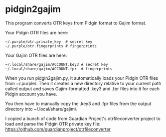 pidgin2gajim
============

This program converts OTR keys from Pidgin format to Gajim format.

Your Pidgin OTR files are here:

    ~/.purple/otr.private_key  # secret key
    ~/.purple/otr.fingerprints # fingerprints

Your Gajim OTR files are here:

    ~/.local/share/gajim/ACCOUNT.key3 # secret key
    ~/.local/share/gajim/ACCOUNT.fpr  # fingerprints

When you run pidgin2gajim.py, it automatically loads your Pidgin OTR files from ~/.purple/. Then it creates a new directory relative to your current path called output and saves Gajim-formatted .key3 and .fpr files into it for each Pidgin account you have.

You then have to manually copy the .key3 and .fpr files from the output directory into ~/.local/share/gajim/.

I copied a bunch of code from Guardian Project's otrfileconverter project to load and parse the Pidgin OTR private key file: https://github.com/guardianproject/otrfileconverter
